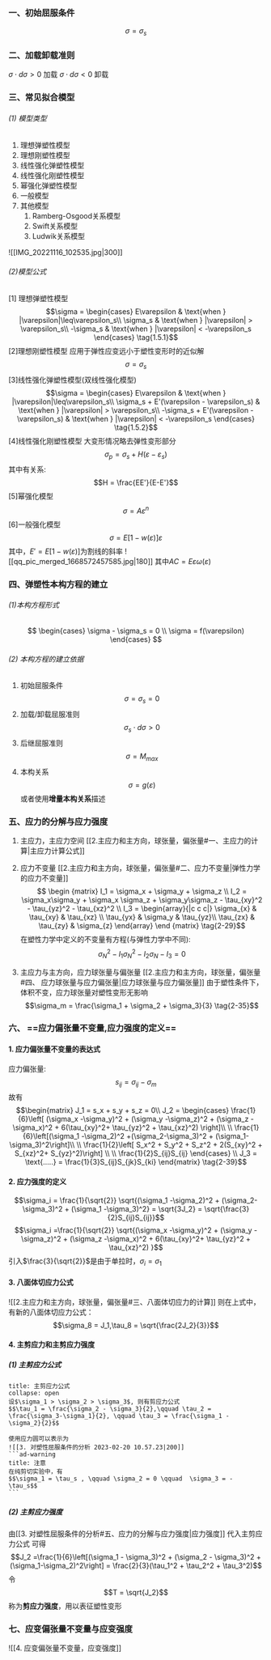 ### 一、初始屈服条件
$$\sigma = \sigma_s$$
### 二、加载卸载准则

$\sigma \cdot d \sigma > 0$    加载
$\sigma\cdot d\sigma<0$ 卸载

### 三、常见拟合模型
###### (1) 模型类型
1. 理想弹塑性模型
2. 理想刚塑性模型
3. 线性强化弹塑性模型
4. 线性强化刚塑性模型
5. 幂强化弹塑性模型
6. 一般模型
7. 其他模型
	1. Ramberg-Osgood关系模型
	2. Swift关系模型
	3. Ludwik关系模型

![[IMG_20221116_102535.jpg|300]]
###### (2)模型公式
[1] 理想弹塑性模型
$$\sigma = \begin{cases} 
E\varepsilon & \text{when } |\varepsilon|\leq\varepsilon_s\\
\sigma_s & \text{when } |\varepsilon| > \varepsilon_s\\
-\sigma_s & \text{when } |\varepsilon| < -\varepsilon_s
\end{cases} \tag{1.5.1}$$
[2]理想刚塑性模型
应用于弹性应变远小于塑性变形时的近似解
$$\sigma = \sigma_s$$
[3]线性强化弹塑性模型(双线性强化模型)
$$\sigma = \begin{cases} E\varepsilon & \text{when }   |\varepsilon|\leq\varepsilon_s\\
\sigma_s + E'(\varepsilon - \varepsilon_s) & \text{when } |\varepsilon| > \varepsilon_s\\
-\sigma_s + E'(\varepsilon - \varepsilon_s) & \text{when } |\varepsilon| < -\varepsilon_s
\end{cases} \tag{1.5.2}$$
[4]线性强化刚塑性模型
大变形情况略去弹性变形部分
$$\sigma_p = \sigma_s + H(\varepsilon - \varepsilon_s) $$
其中有关系: 
$$H = \frac{EE'}{E-E'}$$
[5]幂强化模型
$$\sigma = A\varepsilon^n \tag{1.5.3}$$
[6]一般强化模型
$$\sigma = E[1-w(\varepsilon)]\varepsilon$$
其中，$E' = E[1-w(\varepsilon)]$为割线的斜率
![[qq_pic_merged_1668572457585.jpg|180]]
其中$AC = E\varepsilon \omega(\varepsilon)$

### 四、弹塑性本构方程的建立
###### (1)本构方程形式
$$
\begin{cases}
\sigma - \sigma_s = 0 \\ 
\sigma = f(\varepsilon)
\end{cases}
$$
###### (2) 本构方程的建立依据
1. 初始屈服条件
$$\sigma = \sigma_s = 0$$
2. 加载/卸载屈服准则
$$\sigma_s \cdot d\sigma > 0$$
3. 后继屈服准则
$$\sigma = M_{max}$$
4. 本构关系
$$\sigma = g(\varepsilon)$$
或者使用**增量本构关系**描述

### 五、应力的分解与应力强度
1) 主应力，主应力空间
[[2.主应力和主方向，球张量，偏张量#一、主应力的计算|主应力计算公式]]

2) 应力不变量
[[2.主应力和主方向，球张量，偏张量#二、应力不变量|弹性力学的应力不变量]]
$$ \begin {matrix}   I_1 = \sigma_x + \sigma_y + \sigma_z  \\
I_2 = \sigma_x\sigma_y + \sigma_x \sigma_z + \sigma_y\sigma_z - \tau_{xy}^2 - \tau_{yz}^2 - \tau_{xz}^2  \\
I_3 =  \begin{array}{|c c c|} 
\sigma_{x} & \tau_{xy} & \tau_{xz} \\ 
\tau_{yx} & \sigma_y & \tau_{yz}\\ 
\tau_{zx} & \tau_{zy} & \sigma_{z} \end{array}
\end {matrix}    \tag{2-29}$$
在塑性力学中定义的不变量有方程(与弹性力学中不同): 
$$\sigma_N^2 -I_1\sigma_N^2 - I_2\sigma_N - I_3 =  0$$

3) 主应力与主方向，应力球张量与偏张量
[[2.主应力和主方向，球张量，偏张量#四、 应力球张量与应力偏张量|应力球张量与应力偏张量]]
由于塑性条件下，体积不变，应力球张量对塑性变形无影响
$$\sigma_m = \frac{\sigma_1 + \sigma_2 + \sigma_3}{3}  \tag{2-35}$$
### 六、 ==**应力偏张量不变量,应力强度的定义**==
#### 1. 应力偏张量不变量的表达式
应力偏张量: 
$$s_{ij} = \sigma_{ij} - \sigma_m$$
故有
$$\begin{matrix}
J_1 = s_x + s_y + s_z = 0\\
J_2 =
\begin{cases}
\frac{1}{6}\left[ (\sigma_x -\sigma_y)^2 + (\sigma_y -\sigma_z)^2 + (\sigma_z -\sigma_x)^2 + 6(\tau_{xy}^2+ \tau_{yz}^2 + \tau_{xz}^2) \right]\\ \\
\frac{1}{6}\left[(\sigma_1 -\sigma_2)^2 +(\sigma_2-\sigma_3)^2 + (\sigma_1-\sigma_3)^2\right]\\ \\
\frac{1}{2}\left[ S_x^2 + S_y^2 + S_z^2 + 2(S_{xy}^2 + S_{xz}^2+ S_{yz}^2)\right]
\\ \\
\frac{1}{2}S_{ij}S_{ij}
\end{cases}
\\
J_3 = \text{.....} = \frac{1}{3}S_{ij}S_{jk}S_{ki}
\end{matrix} \tag{2-39}$$
#### 2. 应力强度的定义

$$\sigma_i = \frac{1}{\sqrt{2}} \sqrt{(\sigma_1 -\sigma_2)^2 + (\sigma_2-\sigma_3)^2 + (\sigma_1 -\sigma_3)^2}  = \sqrt{3J_2} = \sqrt{\frac{3}{2}S_{ij}S_{ij}}$$
$$\sigma_i =\frac{1}{\sqrt{2}} \sqrt{(\sigma_x -\sigma_y)^2 + (\sigma_y -\sigma_z)^2 + (\sigma_z -\sigma_x)^2 + 6(\tau_{xy}^2+ \tau_{yz}^2 + \tau_{xz}^2) }$$
引入$\frac{3}{\sqrt{2}}$是由于单拉时，$\sigma_i = \sigma_1$

#### 3. 八面体切应力公式
![[2.主应力和主方向，球张量，偏张量#三、八面体切应力的计算]]
则在上式中，有新的八面体切应力公式：
$$\sigma_8 = J_1,\tau_8 = \sqrt{\frac{2J_2}{3}}$$

#### 4. 主剪应力和主剪应力强度
##### (1) 主剪应力公式
`````ad-caution
title: 主剪应力公式
collapse: open
设$\sigma_1 > \sigma_2 > \sigma_3$, 则有剪应力公式
$$\tau_1 = \frac{\sigma_2 - \sigma_3}{2},\qquad \tau_2 = \frac{\sigma_3-\sigma_1}{2}, \qquad \tau_3 = \frac{\sigma_1 - \sigma_2}{2}$$

使用应力圆可以表示为
![[3. 对塑性屈服条件的分析 2023-02-20 10.57.23|200]]
```ad-warning
title: 注意
在纯剪切实验中，有
$$\sigma_1 = \tau_s , \qquad \sigma_2 = 0 \qquad  \sigma_3 = - \tau_s$$
```
`````

##### (2) 主剪应力强度
由[[3. 对塑性屈服条件的分析#五、应力的分解与应力强度|应力强度]]
代入主剪应力公式
可得
$$J_2 =\frac{1}{6}\left[(\sigma_1 - \sigma_3)^2 + (\sigma_2 - \sigma_3)^2 + (\sigma_1-\sigma_2)^2\right] = \frac{2}{3}(\tau_1^2 + \tau_2^2 + \tau_3^2)$$
令
$$T = \sqrt{J_2}$$称为**剪应力强度**，用以表征塑性变形

### 七、应变偏张量不变量与应变强度

![[4. 应变偏张量不变量，应变强度]]
